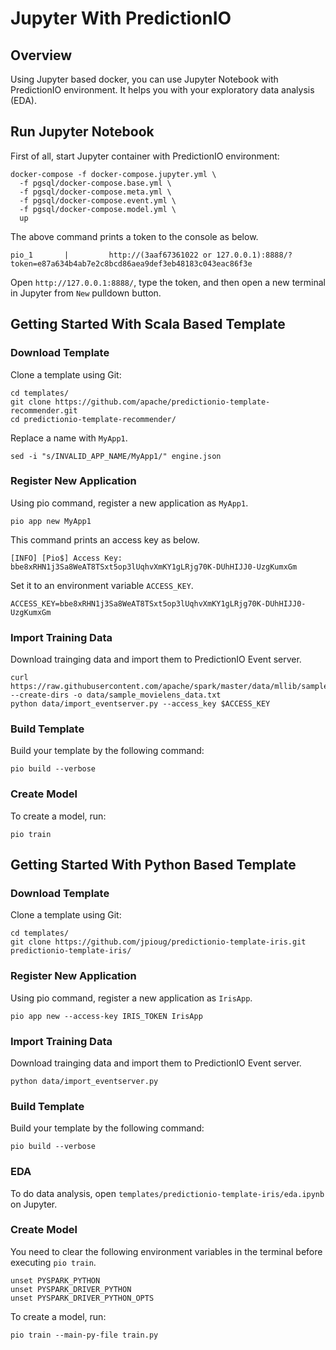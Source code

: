 <!--
Licensed to the Apache Software Foundation (ASF) under one or more
contributor license agreements.  See the NOTICE file distributed with
this work for additional information regarding copyright ownership.
The ASF licenses this file to You under the Apache License, Version 2.0
(the "License"); you may not use this file except in compliance with
the License.  You may obtain a copy of the License at

    http://www.apache.org/licenses/LICENSE-2.0

Unless required by applicable law or agreed to in writing, software
distributed under the License is distributed on an "AS IS" BASIS,
WITHOUT WARRANTIES OR CONDITIONS OF ANY KIND, either express or implied.
See the License for the specific language governing permissions and
limitations under the License.
-->

Jupyter With PredictionIO
=========================

## Overview

Using Jupyter based docker, you can use Jupyter Notebook with PredictionIO environment.
It helps you with your exploratory data analysis (EDA).

## Run Jupyter Notebook

First of all, start Jupyter container with PredictionIO environment:

```
docker-compose -f docker-compose.jupyter.yml \
  -f pgsql/docker-compose.base.yml \
  -f pgsql/docker-compose.meta.yml \
  -f pgsql/docker-compose.event.yml \
  -f pgsql/docker-compose.model.yml \
  up
```

The above command prints a token to the console as below.

```
pio_1       |         http://(3aaf67361022 or 127.0.0.1):8888/?token=e87a634b4ab7e2c8bcd86aea9def3eb48183c043eac86f3e
```

Open `http://127.0.0.1:8888/`, type the token, and then open a new terminal in Jupyter from `New` pulldown button.

## Getting Started With Scala Based Template

### Download Template

Clone a template using Git:

```
cd templates/
git clone https://github.com/apache/predictionio-template-recommender.git
cd predictionio-template-recommender/
```

Replace a name with `MyApp1`.

```
sed -i "s/INVALID_APP_NAME/MyApp1/" engine.json
```

### Register New Application

Using pio command, register a new application as `MyApp1`.

```
pio app new MyApp1
```

This command prints an access key as below.

```
[INFO] [Pio$] Access Key: bbe8xRHN1j3Sa8WeAT8TSxt5op3lUqhvXmKY1gLRjg70K-DUhHIJJ0-UzgKumxGm
```

Set it to an environment variable `ACCESS_KEY`.

```
ACCESS_KEY=bbe8xRHN1j3Sa8WeAT8TSxt5op3lUqhvXmKY1gLRjg70K-DUhHIJJ0-UzgKumxGm
```

### Import Training Data

Download trainging data and import them to PredictionIO Event server.

```
curl https://raw.githubusercontent.com/apache/spark/master/data/mllib/sample_movielens_data.txt --create-dirs -o data/sample_movielens_data.txt
python data/import_eventserver.py --access_key $ACCESS_KEY
```

### Build Template

Build your template by the following command:

```
pio build --verbose
```

### Create Model

To create a model, run:

```
pio train
```

## Getting Started With Python Based Template

### Download Template

Clone a template using Git:

```
cd templates/
git clone https://github.com/jpioug/predictionio-template-iris.git
predictionio-template-iris/
```

### Register New Application

Using pio command, register a new application as `IrisApp`.

```
pio app new --access-key IRIS_TOKEN IrisApp
```

### Import Training Data

Download trainging data and import them to PredictionIO Event server.

```
python data/import_eventserver.py
```

### Build Template

Build your template by the following command:

```
pio build --verbose
```

### EDA

To do data analysis, open `templates/predictionio-template-iris/eda.ipynb` on Jupyter.

### Create Model

You need to clear the following environment variables in the terminal before executing `pio train`.

```
unset PYSPARK_PYTHON
unset PYSPARK_DRIVER_PYTHON
unset PYSPARK_DRIVER_PYTHON_OPTS
```

To create a model, run:

```
pio train --main-py-file train.py
```


